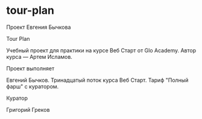 # tour-plan

Проект Евгения Бычкова

Tour Plan

Учебный проект для практики на курсе Веб Старт от Glo Academy. Автор курса — Артем Исламов.

Проект выполняет

Евгений Бычков. Тринадцатый поток курса Веб Старт. Тариф "Полный фарш" с куратором.

Куратор

Григорий Греков
